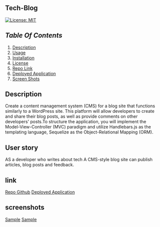 ## Tech-Blog

[![License: MIT](https://img.shields.io/badge/License-MIT-yellow.svg)](https://opensource.org/licenses/MIT)

## _Table Of Contents_

1. [Description](#description)
2. [Usage](#usage)
3. [Installation](#installation)
4. [License](#license)
5. [Repo Link](#repository-link)
6. [Deployed Application](#deployed-application)
7. [Screen Shots](#screen-shots)

## Description

Create a content management system (CMS) for a blog site that functions similarly to a WordPress site. This platform will allow developers to create and share their blog posts, as well as provide comments on other developers' posts.To structure the application, you will implement the Model-View-Controller (MVC) paradigm and utilize Handlebars.js as the templating language, Sequelize as the Object-Relational Mapping (ORM).

## User story

AS a developer who writes about tech
A CMS-style blog site can publish articles, blog posts and feedback.

## link

[Repo Github](https://github.com/siahmoymajid/Tech-Blog)
[Deployed Application](https://tech-blogsia.herokuapp.com/)

## screenshots

[Sample](/images/Techblog.PNG)
[Sample](/images/Techblog2.PNG)
